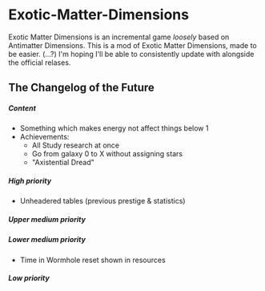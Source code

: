 # Exotic-Matter-Dimensions
Exotic Matter Dimensions is an incremental game *loosely* based on Antimatter Dimensions.
This is a mod of Exotic Matter Dimensions, made to be easier. (...?)
I'm hoping I'll be able to consistently update with alongside the official relases.

## The Changelog of the Future
##### Content
* Something which makes energy not affect things below 1
* Achievements:
	* All Study research at once
	* Go from galaxy 0 to X without assigning stars
  * "Axistential Dread"
##### High priority
* Unheadered tables (previous prestige & statistics)
##### Upper medium priority
##### Lower medium priority
* Time in Wormhole reset shown in resources
##### Low priority
